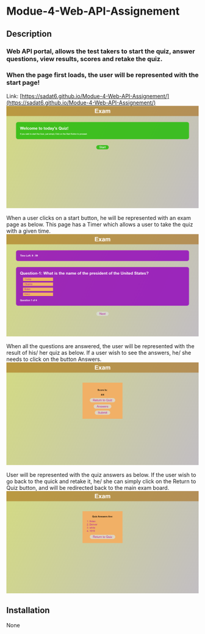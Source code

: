 # Modue-4-Web-API-Assignement

## Description
### Web API portal, allows the test takers to start the quiz, answer questions, view results, scores and retake the quiz.

### When the page first loads, the user will be represented with the start page!
Link: [https://sadat6.github.io/Modue-4-Web-API-Assignement/](https://sadat6.github.io/Modue-4-Web-API-Assignement/)
![Image](./Assets/Images/startPage.png)


When a user clicks on a start button, he will be represented with an exam page as below. This page has a Timer which allows a user to take the quiz with a given time.
![Image](./Assets/Images/exampage.png)

When all the questions are answered, the user will be represented with the result of his/ her quiz as below. If a user wish to see the answers, he/ she needs to click on the button Answers.
![Image](./Assets/Images/scorepage.png)

User will be represented with the quiz answers as below. If the user wish to go back to the quick and retake it, he/ she can simply click on the Return to Quiz button, and will be redirected back to the main exam board.
![Image](./Assets/Images/answerpage.png)


## Installation
None